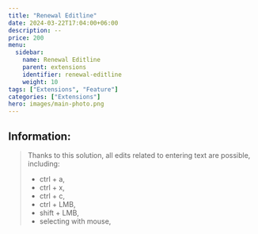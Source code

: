```yaml
---
title: "Renewal Editline"
date: 2024-03-22T17:04:00+06:00
description: --
price: 200
menu:
  sidebar:
    name: Renewal Editline
    parent: extensions
    identifier: renewal-editline
    weight: 10
tags: ["Extensions", "Feature"]
categories: ["Extensions"]
hero: images/main-photo.png
---
```


## Information:
> Thanks to this solution, all edits related to entering text are possible, including:
>- ctrl + a,
>- ctrl + x,
>- ctrl + c,
>- ctrl + LMB,
>- shift + LMB,
>- selecting with mouse,